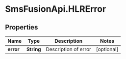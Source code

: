 # SmsFusionApi.HLRError

## Properties
Name | Type | Description | Notes
------------ | ------------- | ------------- | -------------
**error** | **String** | Description of error | [optional] 



